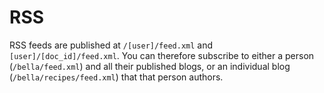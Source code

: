 # RSS

RSS feeds are published at `/[user]/feed.xml` and `[user]/[doc_id]/feed.xml`. You can therefore subscribe to either a person (`/bella/feed.xml`) and all their published blogs, or an individual blog (`/bella/recipes/feed.xml`) that that person authors.
